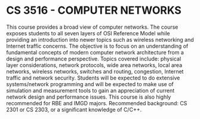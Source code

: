 # CS 3516 - COMPUTER NETWORKS

This course provides a broad view of computer networks. The course exposes students to all seven layers of OSI Reference Model while providing an introduction into newer topics such as wireless networking and Internet traffic concerns. The objective is to focus on an understanding of fundamental concepts of modern computer network architecture from a design and performance perspective. Topics covered include: physical layer considerations, network protocols, wide area networks, local area networks, wireless networks, switches and routing, congestion, Internet traffic and network security. Students will be expected to do extensive systems/network programming and will be expected to make use of simulation and measurement tools to gain an appreciation of current network design and performance issues. This course is also highly recommended for RBE and IMGD majors. Recommended background: CS 2301 or CS 2303, or a significant knowledge of C/C++.
